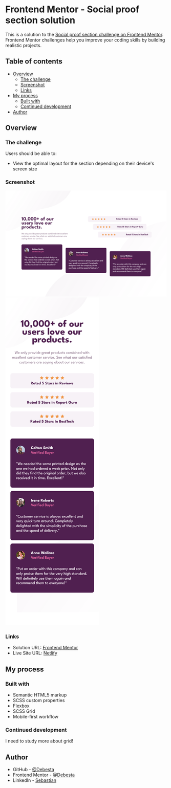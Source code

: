# Frontend Mentor - Social proof section solution

This is a solution to the [Social proof section challenge on Frontend Mentor](https://www.frontendmentor.io/challenges/social-proof-section-6e0qTv_bA). Frontend Mentor challenges help you improve your coding skills by building realistic projects.

## Table of contents

- [Overview](#overview)
  - [The challenge](#the-challenge)
  - [Screenshot](#screenshot)
  - [Links](#links)
- [My process](#my-process)
  - [Built with](#built-with)
  - [Continued development](#continued-development)
- [Author](#author)

## Overview

### The challenge

Users should be able to:

- View the optimal layout for the section depending on their device's screen size

### Screenshot

![](./images/my-solution-desktop.png)
![](./images/my-solution-mobile.png)

### Links

- Solution URL: [Frontend Mentor](https://www.frontendmentor.io/solutions/social-proof-section-with-flex-and-grid-qYQ7mji1Z2)
- Live Site URL: [Netlify](https://social-proof-section-debesta.netlify.app/)

## My process

### Built with

- Semantic HTML5 markup
- SCSS custom properties
- Flexbox
- SCSS Grid
- Mobile-first workflow

### Continued development

I need to study more about grid!

## Author

- GitHub - [@Debesta](https://github.com/Debesta)
- Frontend Mentor - [@Debesta](https://www.frontendmentor.io/profile/Debesta)
- LinkedIn - [Sebastian](https://www.linkedin.com/in/sebastian-rolla-3b92bb275/)
